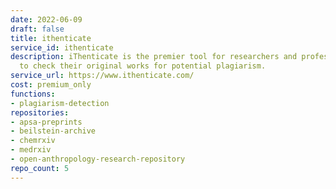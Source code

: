 ```yaml
---
date: 2022-06-09
draft: false
title: ithenticate
service_id: ithenticate
description: iThenticate is the premier tool for researchers and professional writers
  to check their original works for potential plagiarism.
service_url: https://www.ithenticate.com/
cost: premium_only
functions:
- plagiarism-detection
repositories:
- apsa-preprints
- beilstein-archive
- chemrxiv
- medrxiv
- open-anthropology-research-repository
repo_count: 5
---
```



